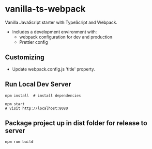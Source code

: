 # vanilla-ts-webpack

Vanilla JavaScript starter with TypeScript and Webpack.

* Includes a development environment with:
  * webpack configuration for dev and production
  * Prettier config

## Customizing

* Update webpack.config.js 'title' property.

## Run Local Dev Server

    npm install  # install dependencies

    npm start
    # visit http://localhost:8080

## Package project up in dist folder for release to server

    npm run build
